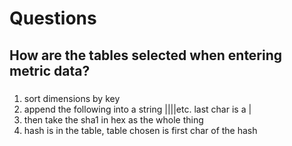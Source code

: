 # Questions
## How are the tables selected when entering metric data?
###
1. sort dimensions by key
2. append the following into a string <dim1name>|<dim1value>|<dim2name>|<dim2value>|etc. last char is a |
3. then take the sha1 in hex as the whole thing
4. hash is in the table, table chosen is first char of the hash